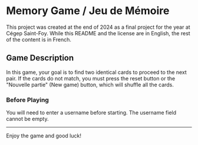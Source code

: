 # Memory Game / Jeu de Mémoire  

This project was created at the end of 2024 as a final project for the year at Cégep Saint-Foy. While this README and the license are in English, the rest of the content is in French.  

## Game Description  

In this game, your goal is to find two identical cards to proceed to the next pair. If the cards do not match, you must press the reset button or the "Nouvelle partie" (New game) button, which will shuffle all the cards.  

### Before Playing  
You will need to enter a username before starting. The username field cannot be empty.  

---
Enjoy the game and good luck!  
